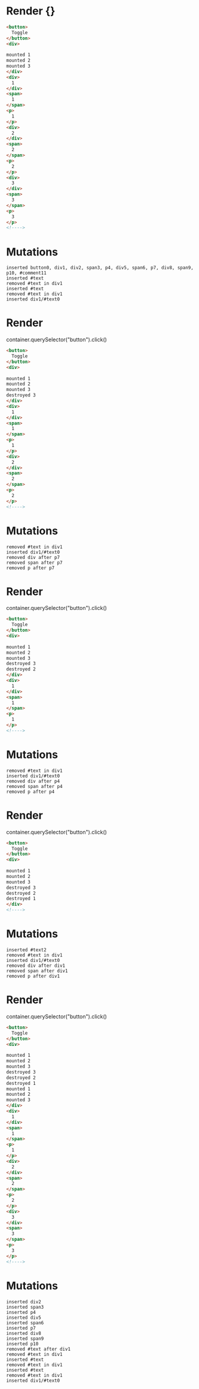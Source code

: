 # Render {}
```html
<button>
  Toggle
</button>
<div>
  
mounted 1
mounted 2
mounted 3
</div>
<div>
  1
</div>
<span>
  1
</span>
<p>
  1
</p>
<div>
  2
</div>
<span>
  2
</span>
<p>
  2
</p>
<div>
  3
</div>
<span>
  3
</span>
<p>
  3
</p>
<!---->
```

# Mutations
```
inserted button0, div1, div2, span3, p4, div5, span6, p7, div8, span9, p10, #comment11
inserted #text
removed #text in div1
inserted #text
removed #text in div1
inserted div1/#text0
```


# Render 
container.querySelector("button").click()

```html
<button>
  Toggle
</button>
<div>
  
mounted 1
mounted 2
mounted 3
destroyed 3
</div>
<div>
  1
</div>
<span>
  1
</span>
<p>
  1
</p>
<div>
  2
</div>
<span>
  2
</span>
<p>
  2
</p>
<!---->
```

# Mutations
```
removed #text in div1
inserted div1/#text0
removed div after p7
removed span after p7
removed p after p7
```


# Render 
container.querySelector("button").click()

```html
<button>
  Toggle
</button>
<div>
  
mounted 1
mounted 2
mounted 3
destroyed 3
destroyed 2
</div>
<div>
  1
</div>
<span>
  1
</span>
<p>
  1
</p>
<!---->
```

# Mutations
```
removed #text in div1
inserted div1/#text0
removed div after p4
removed span after p4
removed p after p4
```


# Render 
container.querySelector("button").click()

```html
<button>
  Toggle
</button>
<div>
  
mounted 1
mounted 2
mounted 3
destroyed 3
destroyed 2
destroyed 1
</div>
<!---->
```

# Mutations
```
inserted #text2
removed #text in div1
inserted div1/#text0
removed div after div1
removed span after div1
removed p after div1
```


# Render 
container.querySelector("button").click()

```html
<button>
  Toggle
</button>
<div>
  
mounted 1
mounted 2
mounted 3
destroyed 3
destroyed 2
destroyed 1
mounted 1
mounted 2
mounted 3
</div>
<div>
  1
</div>
<span>
  1
</span>
<p>
  1
</p>
<div>
  2
</div>
<span>
  2
</span>
<p>
  2
</p>
<div>
  3
</div>
<span>
  3
</span>
<p>
  3
</p>
<!---->
```

# Mutations
```
inserted div2
inserted span3
inserted p4
inserted div5
inserted span6
inserted p7
inserted div8
inserted span9
inserted p10
removed #text after div1
removed #text in div1
inserted #text
removed #text in div1
inserted #text
removed #text in div1
inserted div1/#text0
```